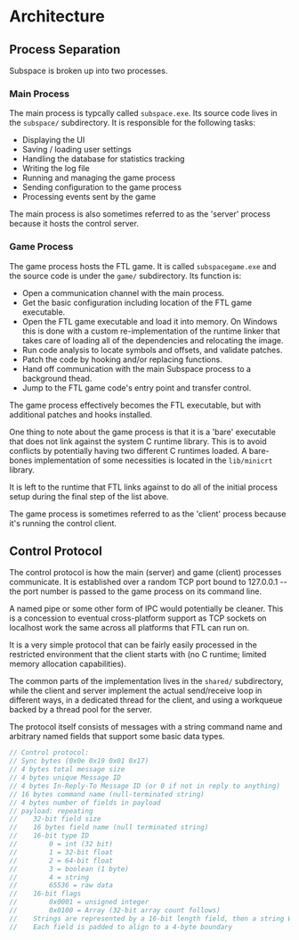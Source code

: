 # Architecture

## Process Separation

Subspace is broken up into two processes.

### Main Process

The main process is typcally called `subspace.exe`. Its source code lives in the `subspace/` subdirectory. It is responsible for the following tasks:

- Displaying the UI
- Saving / loading user settings
- Handling the database for statistics tracking
- Writing the log file
- Running and managing the game process
- Sending configuration to the game process
- Processing events sent by the game

The main process is also sometimes referred to as the 'server' process because it hosts the control server.

### Game Process

The game process hosts the FTL game. It is called `subspacegame.exe` and the source code is under the `game/` subdirectory. Its function is:

- Open a communication channel with the main process.
- Get the basic configuration including location of the FTL game executable.
- Open the FTL game executable and load it into memory. On Windows this is done with a custom re-implementation of the runtime linker that takes care of loading all of the dependencies and relocating the image.
- Run code analysis to locate symbols and offsets, and validate patches.
- Patch the code by hooking and/or replacing functions.
- Hand off communication with the main Subspace process to a background thead.
- Jump to the FTL game code's entry point and transfer control.

The game process effectively becomes the FTL executable, but with additional patches and hooks installed.

One thing to note about the game process is that it is a 'bare' executable that does not link against the system C runtime library. This is to avoid conflicts by potentially having two different C runtimes loaded. A bare-bones implementation of some necessities is located in the `lib/minicrt` library.

It is left to the runtime that FTL links against to do all of the initial process setup during the final step of the list above.

The game process is sometimes referred to as the 'client' process because it's running the control client.

## Control Protocol

The control protocol is how the main (server) and game (client) processes communicate. It is established over a random TCP port bound to 127.0.0.1 -- the port number is passed to the game process on its command line.

A named pipe or some other form of IPC would potentially be cleaner. This is a concession to eventual cross-platform support as TCP sockets on localhost work the same across all platforms that FTL can run on.

It is a very simple protocol that can be fairly easily processed in the restricted environment that the client starts with (no C runtime; limited memory allocation capabilities).

The common parts of the implementation lives in the `shared/` subdirectory, while the client and server implement the actual send/receive loop in different ways, in a dedicated thread for the client, and using a workqueue backed by a thread pool for the server.

The protocol itself consists of messages with a string command name and arbitrary named fields that support some basic data types.

```c
// Control protocol:
// Sync bytes (0x0e 0x19 0x01 0x17)
// 4 bytes total message size
// 4 bytes unique Message ID
// 4 bytes In-Reply-To Message ID (or 0 if not in reply to anything)
// 16 bytes command name (null-terminated string)
// 4 bytes number of fields in payload
// payload: repeating
//    32-bit field size
//    16 bytes field name (null terminated string)
//    16-bit type ID
//        0 = int (32 bit)
//        1 = 32-bit float
//        2 = 64-bit float
//        3 = boolean (1 byte)
//        4 = string
//        65536 = raw data
//    16-bit flags
//        0x0001 = unsigned integer
//        0x0100 = Array (32-bit array count follows)
//    Strings are represented by a 16-bit length field, then a string WITHOUT null terminator.
//    Each field is padded to align to a 4-byte boundary
```